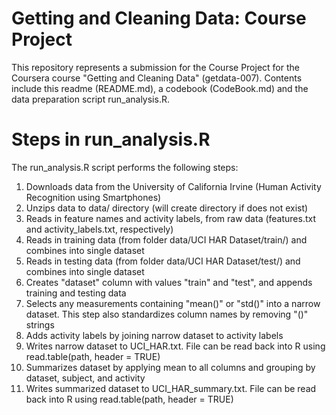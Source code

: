 Getting and Cleaning Data: Course Project
====================

This repository represents a submission for the Course Project for the Coursera course "Getting and Cleaning Data" (getdata-007). Contents include this readme (README.md), a codebook (CodeBook.md) and the data preparation script run_analysis.R.


Steps in run_analysis.R
====================

The run_analysis.R script performs the following steps:

1. Downloads data from the University of California Irvine (Human Activity Recognition using Smartphones)
2. Unzips data to data/ directory (will create directory if does not exist)
3. Reads in feature names and activity labels, from raw data (features.txt and activity_labels.txt, respectively)
4. Reads in training data (from folder data/UCI HAR Dataset/train/) and combines into single dataset
5. Reads in testing data (from folder data/UCI HAR Dataset/test/) and combines into single dataset
6. Creates "dataset" column with values "train" and "test", and appends training and testing data
7. Selects any measurements containing "mean()" or "std()" into a narrow dataset.  This step also standardizes column names by removing "()" strings
8. Adds activity labels by joining narrow dataset to activity labels
9. Writes narrow dataset to UCI_HAR.txt.  File can be read back into R using read.table(path, header = TRUE)
10. Summarizes dataset by applying mean to all columns and grouping by dataset, subject, and activity
11. Writes summarized dataset to UCI_HAR_summary.txt.  File can be read back into R using read.table(path, header = TRUE)
